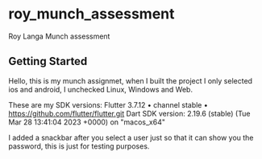 # roy_munch_assessment

Roy Langa Munch assessment

## Getting Started

Hello, this is my munch assignmet, when I built the project I only selected ios and android, I unchecked Linux, Windows and Web.

These are my SDK versions:
Flutter 3.7.12 • channel stable • https://github.com/flutter/flutter.git
Dart SDK version: 2.19.6 (stable) (Tue Mar 28 13:41:04 2023 +0000) on "macos_x64"

I added a snackbar after you select a user just so that it can show you the password, this is just for testing purposes.


